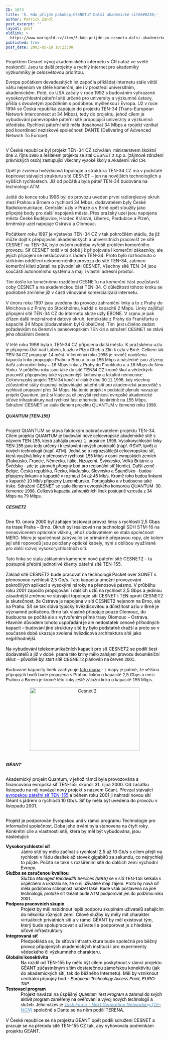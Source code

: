 ```yaml
---
ID: 1073
title: '5. Kdo přijde po&nbsp;CESNETu? Další akademické sítě&#8230;'
author: Patrick Zandl
post_excerpt: ""
layout: post
oldlink: >
  https://www.marigold.cz/item/5-kdo-prijde-po-cesnetu-dalsi-akademicke-site
published: true
post_date: 2003-05-28 10:23:00
---
```

Projektem Cesnet vývoj akademického internetu v ČR natož ve světě neskončil. Jsou tu další projekty a rychlý internet pro akademiky výzkumníky je celosvětovou prioritou.<!--more--><P style="MARGIN: 0cm 0cm 0pt"><SPAN>Evropa počátkem devadesátých let započla přikládat internetu stále větší váhu nejenom ve sféře komerční, ale i v prostředí universitním, akademickém. Poté, co USA začaly v roce 1992 s budováním vyhrazené vysokorychlostní páteřní sítě určené pro university a výzkumné ústavy, přišla s dvouletým zpožděním s podobnou myšlenkou i Evropa. Už v roce 1994 se Česká republika zapojuje do projektu TEN-34 (Trans-European Network Interconnect at 34 Mbps), tedy do projektu, jehož cílem je vybudování panevropské páteřní sítě propojující univerzity a výzkumná střediska. Rychlost páteřní sítě měla dosahovat 34 Mbps a rpojekt vznikal pod koordinací neziskové společnosti DANTE (Delivering of Advenced Network To Europe). </SPAN></p>

<P style="MARGIN: 0cm 0cm 0pt"><SPAN><FONT face=Arial>&#160;</FONT></SPAN></p>

<P style="MARGIN: 0cm 0cm 0pt"><SPAN>V České republice byl projekt TEN-34 CZ schválen<FONT face=Arial><SPAN>&#160; </SPAN>ministerstvem školství dne 3. října 1996 a řešitelem projektu se stal CESNET z.s.p.o. (zájmové združení právnických osob) zastupující všechny vysoké školy a Akademii věd ČR.</FONT></SPAN></p>

<P style="MARGIN: 0cm 0cm 0pt"><SPAN><FONT face=Arial>&#160;</FONT></SPAN></p>

<P style="MARGIN: 0cm 0cm 0pt"><SPAN>Opět je zvolena hvězdicová topologie a struktura TEN-34 CZ má v podstatě kopírovat stávající strukturu sítě CESNET &#8211; jen na novějších technologiích a vyšších rychlostech. Již od počátku byla páteř TEN-34 budována na technologii ATM. </SPAN></p>

<P style="MARGIN: 0cm 0cm 0pt"><SPAN><FONT face=Arial>&#160;</FONT></SPAN></p>

<P style="MARGIN: 0cm 0cm 0pt"><SPAN>Ještě do konce roku 1996 byl do provozu uveden první radioreleový okruh mezi Prahou a Brnem o rychlosti 34 Mbps, dodavatelem byly České Radiokomunikace. Centrální uzly v Praze a v Brně opět sloužily jako přípojné body pro další napojená města. Přes pražský uzel jsou napojena města České Budějovice, Hradec Králové, Liberec, Pardubice a Plzeň, brněnský uzel napojuje Ostravu a Olomouc. </SPAN></p>

<P style="MARGIN: 0cm 0cm 0pt"><SPAN><FONT face=Arial>&#160;</FONT></SPAN></p>

<P style="MARGIN: 0cm 0cm 0pt"><SPAN>Počátkem roku 1997 je výstavba TEN-34 CZ v tak pokročilém stádiu, že již může dojít k přepojování akademických a universitních pracovišť ze sítě CESNET na TEN-34, bylo ovšem potřeba vyřešit problém komerčního provozu. Síť CESNET totiž v té době již připojovala i komerční zákazníky, ale jejich připojení se neslučovalo s řádem TEN-34. Proto bylo rozhodnuto o striktním oddělení nekomernčního provozu do sítě TEN-34, zatímco komerční klieti zůstali na původní síti CESNET. Všechny sítě TEN-34 jsou součástí autonomního systému a mají i vlastní adresní prostor. </SPAN></p>

<P style="MARGIN: 0cm 0cm 0pt"><SPAN><FONT face=Arial>&#160;</FONT></SPAN></p>

<P style="MARGIN: 0cm 0cm 0pt"><SPAN>Tím došlo ke konečnému rozdělení CESNETu na komerční část pozůstavší coby CESNET a na akademickou část TEN-34. O důležitosti tohoto kroku se podrobně zmíníme již v části věnované komercializaci internetu.</SPAN></p>

<P style="MARGIN: 0cm 0cm 0pt"><SPAN><FONT face=Arial>&#160;</FONT></SPAN></p>

<P style="MARGIN: 0cm 0cm 0pt"><SPAN>V únoru roku 1997 jsou uvedeny do provozu zahraniční linky a to z Prahy do Mnichova a z Prahy do Stockholmu, každá o kapacitě 2 Mbps. Linky zajišťují připojení sítě TEN-34 CZ do internetu skrze uzly EBONE. V srpnu je pak zřízen další mezinárodní datový okruh, tentokráte z Prahy do Frankfurtu o kapacitě 34 Mbps (dodavatelem byl GlobalOne). Tím<FONT face=Arial><SPAN>&#160; </SPAN>jest učiněno zadost požadavkům na členství v paneovropském TEN-34 a sdružení CESNET se stává jeho oficiálním členem. </FONT></SPAN></p>

<P style="MARGIN: 0cm 0cm 0pt"><SPAN><FONT face=Arial>&#160;</FONT></SPAN></p>

<P style="MARGIN: 0cm 0cm 0pt"><SPAN>V létě roku 1998 byla k TEN-34 CZ připojena další města. K pražskému uzlu<FONT face=Arial><SPAN>&#160; </SPAN>je připojeno Ústí nad Labem, k uzlu v Plzni Cheb a Zlín k uzlu v Brně. Celkem tak TEN-34 CZ propojuje 14 měst. V červenci roku 1998 je rovněž navýšena kapacita linky propojující Prahu a Brno a to na 155 Mbps a následně jsou zřízeny další zahraniční linky &#8211; 16 Mbps linka z Prahy do Frankfurtu a a 16 Mbps do New Yorku. V průběhu roku jsou také do sítě TEN34 CZ kromě škol a vědeckých pracovišť připojovány také významnější knihovny a fakultní nemocnice. Celoevropský projekt TEN-34 končí oficiálně dne 30.11.1998, kdy všechny zúčastněné státy disponují odpovídající páteřní sítí pro akademická pracoviště s rychlostí propojení přes 34 Mbps. Na tento projekt v podstatě plynule navazuje projekt Quantum, jenž si klade za cíl povýšit rychkost evropské akademické síťové infrastruktury nad rychlost fast ethernetu, konkrétně na 155 Mbps. Sdružení CESNET se stalo členem projektu QUANTUM v červenci roku 1998.</FONT></SPAN></p>

<P style="MARGIN: 0cm 0cm 0pt"><SPAN><FONT face=Arial></FONT></SPAN></p>
<H style="MARGIN: 12pt 0cm 3pt"><A name=_Toc665213></A><A name=_Toc526474290></A><SPAN><EM><FONT face=Arial>
<H4><SPAN><EM><FONT face=Arial>QUANTUM (TEN-155)</FONT></EM></SPAN> </H4></FONT></EM></SPAN>
<H2></H2>
<P style="MARGIN: 0cm 0cm 0pt"><SPAN>Projekt QUANTUM se stává faktickým pokračovatelem projektu TEN-34. <SPAN style="COLOR: black"><FONT face=Arial>Cílem projektu QUANTUM je budování nové celoevropské akademické sítě s názvem TEN-155, která zahájila provoz 1. prosince 1998. Vysokorychlostní linky TEN-155 jsou tedy určeny i k testování nových protokolů (např. RSVP, Ipv6) a nových technologií (např. ATM). Jedná se o nejrozsáhlejší celoevropskou síť, která využívá linky o přenosové rychlosti 155 Mb/s v osmi evropských zemích (Rakousko, Francie, Německo, Itálie, Nizozemí, Švýcarsko, Velká Británie a Švédsko - zde je zároveň přípojný bod pro regionální síť Nordic). Další země - Belgie, Česká republika, Řecko, Maďarsko, Slovinsko a Španělsko - budou připojeny linkami o kapacitě v rozmezí 34 až 45 Mb/s. Kromě toho budou linkami o kapacitě 10 Mb/s připojeny Lucembursko, Portugalsko a v budoucnu také Irsko. Sdružení CESNET se stalo členem evropského konsorcia QUANTUM<SPAN>&#160; </SPAN>30. července 1998. Celková kapacita zahraničních linek postupně vzrostla z 34 Mbps na 79 Mbps. </FONT></SPAN></SPAN></p>

<P style="MARGIN: 0cm 0cm 0pt"><SPAN style="COLOR: black"><FONT face=Arial></FONT></SPAN></p>
<H style="MARGIN: 12pt 0cm 3pt"><A name=_Toc665214></A><A name=_Toc526474291></A><SPAN><EM><FONT face=Arial>
<H4><SPAN><EM><FONT face=Arial>CESNET2</FONT></EM></SPAN> </H4></FONT></EM></SPAN>
<H2></H2>
<P style="MARGIN: 0cm 0cm 0pt"><SPAN style="COLOR: black">Dne 10. února 2000 byl zahájen testovací provoz linky s rychlostí 2,5 Gbps na trase Praha &#8211; Brno. Okruh byl realizován na technologii </SPAN><SPAN>SDH STM-16 na nenasvíceném optickém vláknu, jehož dodavatelem se stala společnost MERO. Mero je společnost zabývající se primárně přepravou ropy, ale kolem její sítě ropovodů jsou položeny optické kabely, nyní s oblibou využívané pro další rozvoj vysokorychlostních sítí. </SPAN></p>

<P style="MARGIN: 0cm 0cm 0pt"><SPAN><FONT face=Arial>&#160;</FONT></SPAN></p>

<P style="MARGIN: 0cm 0cm 0pt"><SPAN>Tato linka se stala základním kamenem nové páteřní sítě CESNET2 &#8211; ta postupně přebírá jednotlivé klienty páteřní sítě TEN-155. </SPAN></p>

<P style="MARGIN: 0cm 0cm 0pt"><SPAN><FONT face=Arial>&#160;</FONT></SPAN></p>

<P style="MARGIN: 0cm 0cm 0pt"><SPAN style="COLOR: black">Základ sítě CESNET2 bude pracovat na technologii Packet over SONET s přenosovou rychlostí 2,5 Gb/s. Tato kapacita umožní provozování pokročilých aplikací s vysokými nároky na přenosové pásmo. V průběhu roku 2001 započlo propojování i dalších uzlů na rychlost 2,5 Gbps a jedinou zásadnější změnou ve stávající topologie sítí CESNET i TEN oproti CESNET2 je skutečnost, že Ostrava je napojena v síti CESNET2 nejenom na Brno, ale na Prahu. Síť se tak stává typicky hvězdicovitou a důležitost uzlu v Brně je významně potlačena. Brno tak vlastně připojuje pouze Olomouc, do budoucna se počítá ale s vytvořením přímé trasy Olomouc &#8211; Ostrava. Hlavním důvodem tohoto uspořádání je ale nedostatek cenově příhodných kapacit &#8211; budování jiné struktury sítě by bylo podstatně dražší a proto se v současné době ukazuje zvolená hvězdicová architektura sítě jako nejpříhodnější. </SPAN></p>

<P style="MARGIN: 0cm 0cm 0pt"><SPAN style="COLOR: black"><FONT face=Arial>&#160;</FONT></SPAN></p>

<P style="MARGIN: 0cm 0cm 0pt"><SPAN style="COLOR: black">Na vybudování telekomunikačních kapacit pro síť CESNET2 se podílí šest dodavatelů a již v době<FONT face=Arial><SPAN>&#160; </SPAN>psaná této knihy mělo zahájení provozu dvouměsíční skluz &#8211; původně byl start sítě CESNET2 plánován na červen 2001. </FONT></SPAN></p>

<P style="MARGIN: 0cm 0cm 0pt"><SPAN style="COLOR: black"><FONT face=Arial>&#160;</FONT></SPAN></p>

<P style="MARGIN: 0cm 0cm 0pt"><SPAN>Budované kapacity linek zachycuje <A href="http://www.cesnet.cz/provoz/cesnet2.html" target=_blank>tato mapa</A><FONT face=Arial> - z mapy je patrné, že většina přípojných bodů bude propojena s Prahou linkou o kapacitě 2,5 Gbps a mezi Prahou a Brnem je kromě této linky ještě záložní linka o kapacitě 155 Mbps. </FONT></SPAN></p>

<P style="MARGIN: 0cm 0cm 0pt"><SPAN></SPAN>&#160;</p>

<P style="MARGIN: 0cm 0cm 0pt" align=center><SPAN><a href="http://www.cesnet.cz/provoz/img/cesnet2-topo.gif" target="_blank"><IMG height=201 alt="Cesnet 2" src="/obrazek/mapacesnet2.jpg" width=350 border=0></A></SPAN></p>

<P style="MARGIN: 0cm 0cm 0pt">&#160;</p>

<P style="MARGIN: 0cm 0cm 0pt"><SPAN><FONT face=Arial></FONT></SPAN></p>
<H style="MARGIN: 12pt 0cm 3pt"><A name=_Toc665215></A><A name=_Toc526474292></A><SPAN><EM><FONT face=Arial>
<H4><SPAN><EM><FONT face=Arial>GÉANT</FONT></EM></SPAN> </H4></FONT></EM></SPAN>
<H2></H2>
<P style="MARGIN: 0cm 0cm 0pt"><B><SPAN><EM><FONT face=Arial></FONT></EM></SPAN></B></p>

<P style="MARGIN: 0cm 0cm 0pt"><SPAN style="COLOR: black">Akademický projekt Quantum, v jehož rámci byla provozována a financována evropská síť TEN-155, skončil 31. října 2000. Od začátku listopadu na něj navázal nový projekt s názvem Géant. Převzal stávající </SPAN><U><SPAN style="COLOR: blue">evropskou páteřní síť TEN-155</SPAN></U><SPAN style="COLOR: black"> a během roku 2001 ji nahradí novou sítí Géant s jádrem o rychlosti 10 Gb/s. Síť by měla být uvedena do provozu v listopadu 2001. </SPAN></p>

<P style="MARGIN: 0cm 0cm 0pt"><SPAN style="COLOR: black"><FONT face=Arial>&#160;</FONT></SPAN></p>

<p>
<SPAN style="COLOR: black">Projekt je podporován Evropskou unií v rámci programu Technologie pro informační společnost. Doba jeho trvání byla stanovena na čtyři roky. Konkrétní cíle a vlastnosti sítě, která by měl být vybudována, jsou následující:</SPAN></p>

<P style="MARGIN: 0cm 0cm 0pt"><B><SPAN style="COLOR: black">Vysokorychlostní síť</SPAN></B><SPAN style="COLOR: black"> </SPAN></p>

<P style="MARGIN: 0cm 0cm 0pt 36pt"><SPAN style="COLOR: black">Jádro sítě by mělo začínat s rychlostí 2,5 až 10 Gb/s s cílem přejít na rychlosti v řádu desítek až stovek gigabitů za sekundu, co nejrychleji to půjde. Počítá se také s rozšířením sítě do dalších zemí východní Evropy. </SPAN></p>

<P style="MARGIN: 0cm 0cm 0pt"><B><SPAN style="COLOR: black">Služba se zaručenou kvalitou</SPAN></B><SPAN style="COLOR: black"> </SPAN></p>

<P style="MARGIN: 0cm 0cm 0pt 36pt"><SPAN style="COLOR: black">Služba <FONT face=Arial><I>Managed Bandwidth Services (MBS)</I> se v síti TEN-155 setkala s úspěchem a ukázalo se, že o ni uživatelé mají zájem. Proto by nová síť měla podobnou schopnost nabízet také. Bude však postavena na jiné technologii, protože síť Géant bude ATM podporovat jen do podzimu roku 2001. </FONT></SPAN></p>

<P style="MARGIN: 0cm 0cm 0pt"><B><SPAN style="COLOR: black">Podpora pracovních skupin</SPAN></B><SPAN style="COLOR: black"> </SPAN></p>

<P style="MARGIN: 0cm 0cm 0pt 36pt"><SPAN style="COLOR: black">Projekt by měl nabídnout lepší podporu skupinám uživatelů sahajícím do několika různých zemí. Cílové služby by měly mít charakter virtuálních privátních sítí a v rámci GÉANT by měl existovat tým, který bude spolupracovat s uživateli a podporovat je z hlediska síťové infrastruktury. </SPAN></p>

<P style="MARGIN: 0cm 0cm 0pt"><B><SPAN style="COLOR: black">Integrovaná síť</SPAN></B><SPAN style="COLOR: black"> </SPAN></p>

<P style="MARGIN: 0cm 0cm 0pt 36pt"><SPAN style="COLOR: black">Předpokládá se, že síťová infrastruktura bude společná pro běžný provoz připojených akademických institucí i pro experimenty vědeckého či výzkumného charakteru. </SPAN></p>

<P style="MARGIN: 0cm 0cm 0pt"><B><SPAN style="COLOR: black">Globální konektivita</SPAN></B><SPAN style="COLOR: black"> </SPAN></p>

<P style="MARGIN: 0cm 0cm 0pt 36pt"><SPAN style="COLOR: black">Na rozdíl od TEN-155 by mělo být cílem poskytnout v rámci projektu GÉANT zúčastněným sítím dostatečnou zámořskou konektivitu (jak do akademických sítí, tak do běžného Internetu). Měl by vzniknout centrální přípojný bod - <FONT face=Arial><I>European Technology Access Point, EURO-TAP</I>. </FONT></SPAN></p>

<P style="MARGIN: 0cm 0cm 0pt"><B><SPAN style="COLOR: black">Testovací program</SPAN></B><SPAN style="COLOR: black"> </SPAN></p>

<P style="MARGIN: 0cm 0cm 0pt 36pt"><SPAN style="COLOR: black">Projekt navázal na úspěšný <FONT face=Arial><I>Quantum Test Program</I> a zahrnul do svých aktivit program zaměřený na ověřování a vývoj nových technologií a služeb. Jeho název je </FONT></SPAN><I><U><SPAN style="COLOR: #5599cc">Task Force - Next Generation Networking (TF-NGN)</SPAN></U></I><SPAN style="COLOR: black"> společně s Dante se na něm podílí TERENA. </SPAN></p>

<P style="MARGIN: 0cm 0cm 0pt"><SPAN style="COLOR: black"><FONT face=Arial>&#160;</FONT></SPAN></p>

<P style="MARGIN: 0cm 0cm 0pt"><SPAN style="COLOR: black">V České republice se na projektu GEANT opět podílí sdružení CESNET a pracuje se na přerodu sítě TEN-155 CZ tak, aby vyhovovala podmínkám projektu GEANT. </SPAN></p>
